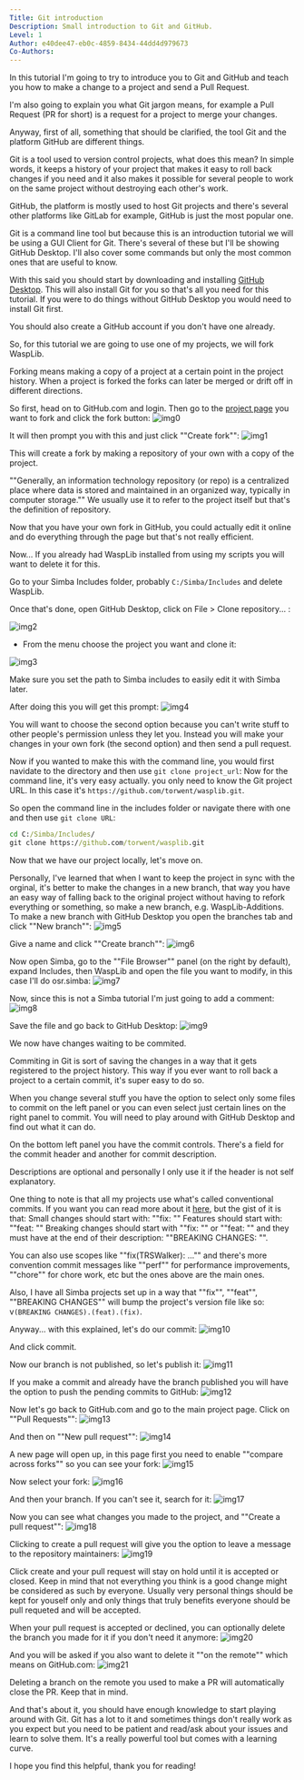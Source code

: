 ```yaml
---
Title: Git introduction
Description: Small introduction to Git and GitHub.
Level: 1
Author: e40dee47-eb0c-4859-8434-44dd4d979673
Co-Authors: 
---
```


In this tutorial I'm going to try to introduce you to Git and GitHub and teach you how to make a change to a project and send a Pull Request.

I'm also going to explain you what Git  jargon means, for example a Pull Request (PR for short) is a request for a project to merge your changes.

Anyway, first of all, something that should be clarified, the tool Git and the platform GitHub are different things.

Git is a tool used to version control projects, what does this mean? In simple words, it keeps a history of your project that makes it easy to roll back changes if you need and it also makes it possible for several people to work on the same project without destroying each other's work.

GitHub, the platform is mostly used to host Git projects and there's several other platforms like GitLab for example, GitHub is just the most popular one.

Git is a command line tool but because this is an introduction tutorial we will be using a GUI Client for Git.
There's several of these but I'll be showing GitHub Desktop.
I'll also cover some commands but only the most common ones that are useful to know.

With this said you should start by downloading and installing [GitHub Desktop](https://desktop.github.com/).
This will also install Git for you so that's all you need for this tutorial. If you were to do things without GitHub Desktop you would need to install Git first.

You should also create a GitHub account if you don't have one already.

So, for this tutorial we are going to use one of my projects, we will fork WaspLib.

Forking means making a copy of a project at a certain point in the project history.
When a project is forked the forks can later be merged or drift off in different directions.


So first, head on to GitHub.com and login.
Then go to the [project page](https://github.com/torwent/wasplib) you want to fork and click the fork button:
![img0](https://enqlpchobniylwpsjcqc.supabase.co/storage/v1/object/public/imgs/posts/9/img0.png)

It will then prompt you with this and just click ""Create fork"":
![img1](https://enqlpchobniylwpsjcqc.supabase.co/storage/v1/object/public/imgs/posts/9/img1.png)

This will create a fork by making a repository of your own with a copy of the project.

""Generally, an information technology repository (or repo) is a centralized place where data is stored and maintained in an organized way, typically in computer storage.""
We usually use it to refer to the project itself but that's the definition of repository.

Now that you have your own fork in GitHub, you could actually edit it online and do everything through the page but that's not really efficient.

Now... If you already had WaspLib installed from using my scripts you will want to delete it for this.

Go to your Simba Includes folder, probably `C:/Simba/Includes` and delete WaspLib.

Once that's done, open GitHub Desktop, click on File > Clone repository... :

![img2](https://enqlpchobniylwpsjcqc.supabase.co/storage/v1/object/public/imgs/posts/9/img2.png)

- From the menu choose the project you want and clone it:

![img3](https://enqlpchobniylwpsjcqc.supabase.co/storage/v1/object/public/imgs/posts/9/img3.png)

Make sure you set the path to Simba includes to easily edit it with Simba later.

After doing this you will get this prompt:
![img4](https://enqlpchobniylwpsjcqc.supabase.co/storage/v1/object/public/imgs/posts/9/img4.png)

You will want to choose the second option because you can't write stuff to other people's permission
unless they let you.
Instead you will make your changes in your own fork (the second option) and then send a pull request.

Now if you wanted to make this with the command line, you would first navidate to the directory and then use `git clone project_url`:
Now for the command line, it's very easy actually. you only need to know the Git project URL.
In this case it's `https://github.com/torwent/wasplib.git`.

So open the command line in the includes folder or navigate there with one and then use `git clone URL`:
```cmd
cd C:/Simba/Includes/
git clone https://github.com/torwent/wasplib.git
```

Now that we have our project locally, let's move on.

Personally, I've learned that when I want to keep the project in sync with the orginal, it's better to make the changes in a new branch, that way you have an easy way of falling back to the original project without having to refork everything or something, so make a new branch, e.g. WaspLib-Additions.
To make a new branch with GitHub Desktop you open the branches tab and click ""New branch"":
![img5](https://enqlpchobniylwpsjcqc.supabase.co/storage/v1/object/public/imgs/posts/9/img5.png)

Give a name and click ""Create branch"":
![img6](https://enqlpchobniylwpsjcqc.supabase.co/storage/v1/object/public/imgs/posts/9/img6.png)

Now open Simba, go to the ""File Browser"" panel (on the right by default), expand Includes, then WaspLib and open the file you want to modify, in this case I'll do osr.simba:
![img7](https://enqlpchobniylwpsjcqc.supabase.co/storage/v1/object/public/imgs/posts/9/img7.png)

Now, since this is not a Simba tutorial I'm just going to add a comment:
![img8](https://enqlpchobniylwpsjcqc.supabase.co/storage/v1/object/public/imgs/posts/9/img8.png)

Save the file and go back to GitHub Desktop:
![img9](https://enqlpchobniylwpsjcqc.supabase.co/storage/v1/object/public/imgs/posts/9/img9.png)

We now have changes waiting to be commited.

Commiting in Git is sort of saving the changes in a way that it gets registered to the project history.
This way if you ever want to roll back a project to a certain commit, it's super easy to do so.

When you change several stuff you have the option to select only some files to commit on the left panel
or you can even select just certain lines on the right panel to commit.
You will need to play around with GitHub Desktop and find out what it can do.

On the bottom left panel you have the commit controls.
There's a field for the commit header and another for commit description.

Descriptions are optional and personally I only use it if the header is not self explanatory.

One thing to note is that all my projects use what's called conventional commits.
If you want you can read more about it [here](https://www.conventionalcommits.org/en/v1.0.0/),
but the gist of it is that:
Small changes should start with: ""fix: ""
Features should start with: ""feat: ""
Breaking changes should start with ""fix: "" or ""feat: "" and they must have at the end of their description: ""BREAKING CHANGES: "".

You can also use scopes like ""fix(TRSWalker): ..."" and there's more convention commit messages like ""perf"" for performance improvements, ""chore"" for chore work, etc but the ones above are the main ones.

Also, I have all Simba projects set up in a way that ""fix"", ""feat"", ""BREAKING CHANGES"" will bump the project's version file like so: v`(BREAKING CHANGES).(feat).(fix)`.

Anyway... with this explained, let's do our commit:
![img10](https://enqlpchobniylwpsjcqc.supabase.co/storage/v1/object/public/imgs/posts/9/img10.png)

And click commit.

Now our branch is not published, so let's publish it:
![img11](https://enqlpchobniylwpsjcqc.supabase.co/storage/v1/object/public/imgs/posts/9/img11.png)

If you make a commit and already have the branch published you will have the option to push the pending commits to GitHub:
![img12](https://enqlpchobniylwpsjcqc.supabase.co/storage/v1/object/public/imgs/posts/9/img12.png)


Now let's go back to GitHub.com and go to the main project page.
Click on ""Pull Requests"":
![img13](https://enqlpchobniylwpsjcqc.supabase.co/storage/v1/object/public/imgs/posts/9/img13.png)

And then on ""New pull request"":
![img14](https://enqlpchobniylwpsjcqc.supabase.co/storage/v1/object/public/imgs/posts/9/img14.png)

A new page will open up, in this page first you need to enable ""compare across forks"" so you can
see your fork:
![img15](https://enqlpchobniylwpsjcqc.supabase.co/storage/v1/object/public/imgs/posts/9/img15.png)

Now select your fork:
![img16](https://enqlpchobniylwpsjcqc.supabase.co/storage/v1/object/public/imgs/posts/9/img16.png)

And then your branch. If you can't see it, search for it:
![img17](https://enqlpchobniylwpsjcqc.supabase.co/storage/v1/object/public/imgs/posts/9/img17.png)


Now you can see what changes you made to the project, and ""Create a pull request"":
![img18](https://enqlpchobniylwpsjcqc.supabase.co/storage/v1/object/public/imgs/posts/9/img17.png)

Clicking to create a pull request will give you the option to leave a message to the repository maintainers:
![img19](https://enqlpchobniylwpsjcqc.supabase.co/storage/v1/object/public/imgs/posts/9/img19.png)

Click create and your pull request will stay on hold until it is accepted or closed.
Keep in mind that not everything you think is a good change might be considered as such by everyone.
Usually very personal things should be kept for youself only and only things that truly benefits everyone
should be pull requeted and will be accepted.

When your pull request is accepted or declined, you can optionally delete the branch you made for it
if you don't need it anymore:
![img20](https://enqlpchobniylwpsjcqc.supabase.co/storage/v1/object/public/imgs/posts/9/img20.png)

And you will be asked if you also want to delete it ""on the remote"" which means on GitHub.com:
![img21](https://enqlpchobniylwpsjcqc.supabase.co/storage/v1/object/public/imgs/posts/9/img21.png)

Deleting a branch on the remote you used to make a PR will automatically close the PR. Keep that in mind.

And that's about it, you should have enough knowledge to start playing around with Git.
Git has a lot to it and sometimes things don't really work as you expect but you need to be patient and read/ask about your issues and learn to solve them.
It's a really powerful tool but comes with a learning curve.

I hope you find this helpful, thank you for reading!